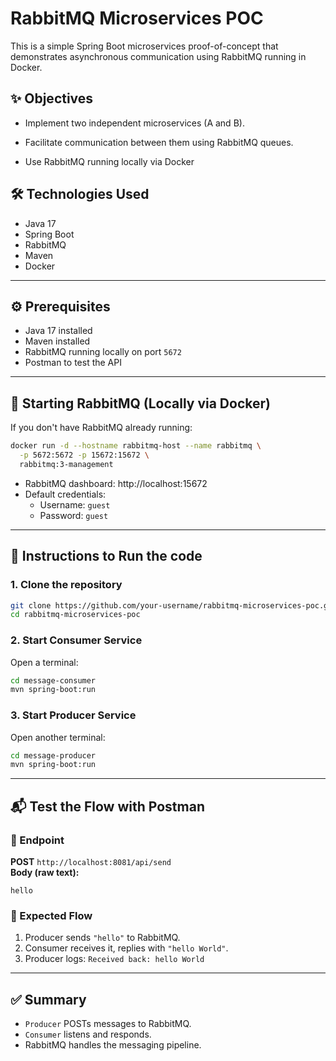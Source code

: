 # RabbitMQ Microservices POC

This is a simple Spring Boot microservices proof-of-concept that demonstrates asynchronous communication using RabbitMQ running in Docker.

## ✨ Objectives
- Implement two independent microservices (A and B).

- Facilitate communication between them using RabbitMQ queues.

- Use RabbitMQ running locally via Docker


## 🛠️ Technologies Used

- Java 17
- Spring Boot
- RabbitMQ
- Maven
- Docker

---



## ⚙️ Prerequisites

- Java 17 installed
- Maven installed
- RabbitMQ running locally on port `5672`
- Postman to test the API

---

## 🐇 Starting RabbitMQ (Locally via Docker)

If you don't have RabbitMQ already running:

```bash
docker run -d --hostname rabbitmq-host --name rabbitmq \
  -p 5672:5672 -p 15672:15672 \
  rabbitmq:3-management
```

- RabbitMQ dashboard: http://localhost:15672
- Default credentials:  
  - Username: `guest`  
  - Password: `guest`

---

## 🚀 Instructions to Run the code

### 1. Clone the repository

```bash
git clone https://github.com/your-username/rabbitmq-microservices-poc.git
cd rabbitmq-microservices-poc
```

### 2. Start Consumer Service

Open a terminal:

```bash
cd message-consumer
mvn spring-boot:run
```

### 3. Start Producer Service

Open another terminal:

```bash
cd message-producer
mvn spring-boot:run
```

---

## 📬 Test the Flow with Postman

### 🔸 Endpoint

**POST** `http://localhost:8081/api/send`  
**Body (raw text):**
```
hello
```

### 🔸 Expected Flow

1. Producer sends `"hello"` to RabbitMQ.
2. Consumer receives it, replies with `"hello World"`.
3. Producer logs: `Received back: hello World`

---


## ✅ Summary

- `Producer` POSTs messages to RabbitMQ.
- `Consumer` listens and responds.
- RabbitMQ handles the messaging pipeline.